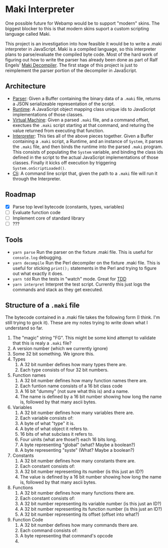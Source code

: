 # Maki Interpreter

One possible future for Webamp would be to support "modern" skins. The biggest blocker to this is that modern skins suport a custom scripting language called Maki.

This project is an investigation into how feasible it would be to write a .maki interpreter in JavaScript. Maki is a compiled language, so this interpreter plans to parse/evaluate the compiled byte code. Most of the hard work of figuring out how to write the parser has already been done as part of Ralf Engels' [Maki Decompiler](http://www.rengels.de/maki_decompiler/). The first stage of this project is just to reimplement the parser portion of the decompiler in JavaScript.

## Architecture

- [Parser](./parser.js): Given a Buffer containing the binary data of a `.maki` file, returns a JSON serializeable representation of the script.
- [Runtime](./runtime/index.js): A JavaScript object mapping class unique ids to JavaScript implementations of those classes.
- [Virtual Machine](./virtualMachine): Given a parsed `.maki` file, and a command offset, exectues the `.maki` script starting at that command, and returing the value returned from executing that function.
- [Interpreter](./interpreter): This ties all of the above pieces together. Given a Buffer containing a `.maki` script, a Runtime, and an instance of `System`, it parses the `.maki` file, and then binds the runtime into the parsed `.maki` program. This consists of populating the `System` variable, and binding the class ids defined in the script to the actual JavaScript implementations of those classes. Finally it kicks off execution by triggering `System.onScriptLoaded()`.
- [Cli](./cli.js): A command line script that, given the path to a `.maki` file will run it through the Interpreter.

## Roadmap

- [x] Parse top level bytecode (constants, types, variables)
- [ ] Evaluate function code
- [ ] Implement core of standard library
- [ ] ???

## Tools

- `yarn parse` Run the parser on the fixture .maki file. This is useful for `console.log` debugging.
- `yarn decompile` Run the Perl decompiler on the fixture .maki file. This is useful for sticking `print();` statements in the Perl and trying to figure out what exactly it does.
- `yarn tdd` Run the tests in "watch" mode. Great for [TDD](https://en.wikipedia.org/wiki/Test-driven_development)
- `yarn interpret` Interpret the test script. Currently this just logs the commands and stack as they get executed.

## Structure of a `.maki` file

The bytecode contained in a .maki file takes the following form (I think. I'm still trying to gock it). These are my notes trying to write down what I understand so far.

1. The "magic" string "FG". This might be some kind attempt to validate that this is realy a `.maki` file?
2. A version number (which we currently ignore)
3. Some 32 bit something. We ignore this.
4. Types
   1. A 32 bit number defines how many types there are.
   2. Each type consists of four 32 bit numbers.
5. Function names
   1. A 32 bit number defines how many function names there are.
   2. Each funtion name consists of a 16 bit class code
   3. A 16 bit "dummy" (not sure what this is) and a name.
   4. The name is defined by a 16 bit number showing how long the name is, followed by that many ascii bytes.
6. Variables
   1. A 32 bit number defines how many variables there are.
   2. Each variable consists of:
   3. A byte of what "type" it is.
   4. A byte of what object it refers to.
   5. 16 bits of what subclass it refers to.
   6. Four uinits (what are those?) each 16 bits long.
   7. A byte representing "global" (what? Maybe a boolean?)
   8. A byte representing "syste" (What? Maybe a boolean?)
7. Constants
   1. A 32 bit number defines how many constants there are.
   2. Each constant consists of:
   3. A 32 bit number representing its number (is this just an ID?)
   4. The value is defined by a 16 bit number showing how long the name is, followed by that many ascii bytes.
8. Functions
   1. A 32 bit number defines how many functions there are.
   2. Each constant consists of:
   3. A 32 bit number representing its variable number (is this just an ID?)
   4. A 32 bit number representing its function number (is this just an ID?)
   5. A 32 bit number representing its offset (offset into what?)
9. Function Code
   1. A 32 bit number defines how many commands there are.
   2. Each command consists of:
   3. A byte representing that command's opcode
   4.
